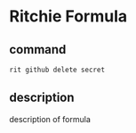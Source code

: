 # Ritchie Formula

## command

```bash
rit github delete secret
```

## description

description of formula
